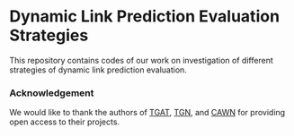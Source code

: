 # Dynamic Link Prediction Evaluation Strategies

This repository contains codes of our work on investigation of different strategies of dynamic link prediction evaluation.


  
### Acknowledgement
We would like to thank the authors of [TGAT](https://github.com/StatsDLMathsRecomSys/Inductive-representation-learning-on-temporal-graphs), [TGN](https://github.com/twitter-research/tgn), and [CAWN](https://github.com/snap-stanford/CAW) for providing open access to their projects.

  


